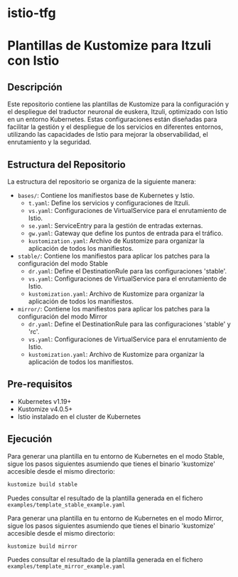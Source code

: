 # istio-tfg

# Plantillas de Kustomize para Itzuli con Istio

## Descripción
Este repositorio contiene las plantillas de Kustomize para la configuración y el despliegue del traductor neuronal de euskera, Itzuli, optimizado con Istio en un entorno Kubernetes. Estas configuraciones están diseñadas para facilitar la gestión y el despliegue de los servicios en diferentes entornos, utilizando las capacidades de Istio para mejorar la observabilidad, el enrutamiento y la seguridad.

## Estructura del Repositorio
La estructura del repositorio se organiza de la siguiente manera:
- `bases/`: Contiene los manifiestos base de Kubernetes y Istio.
  - `t.yaml`: Define los servicios y configuraciones de Itzuli.
  - `vs.yaml`: Configuraciones de VirtualService para el enrutamiento de Istio.
  - `se.yaml`: ServiceEntry para la gestión de entradas externas.
  - `gw.yaml`: Gateway que define los puntos de entrada para el tráfico.
  - `kustomization.yaml`: Archivo de Kustomize para organizar la aplicación de todos los manifiestos.
- `stable/`: Contiene los manifiestos para aplicar los patches para la configuración del modo Stable
  - `dr.yaml`: Define el DestinationRule para las configuraciones 'stable'.
  - `vs.yaml`: Configuraciones de VirtualService para el enrutamiento de Istio.
  - `kustomization.yaml`: Archivo de Kustomize para organizar la aplicación de todos los manifiestos.
- `mirror/`: Contiene los manifiestos para aplicar los patches para la configuración del modo Mirror
  - `dr.yaml`: Define el DestinationRule para las configuraciones 'stable' y 'rc'.
  - `vs.yaml`: Configuraciones de VirtualService para el enrutamiento de Istio.
  - `kustomization.yaml`: Archivo de Kustomize para organizar la aplicación de todos los manifiestos.

## Pre-requisitos
- Kubernetes v1.19+
- Kustomize v4.0.5+
- Istio instalado en el cluster de Kubernetes

## Ejecución
Para generar una plantilla en tu entorno de Kubernetes en el modo Stable, sigue los pasos siguientes asumiendo que tienes el binario 'kustomize' accesible desde el mismo directorio:
```bash
kustomize build stable
```
Puedes consultar el resultado de la plantilla generada en el fichero `examples/template_stable_example.yaml`

Para generar una plantilla en tu entorno de Kubernetes en el modo Mirror, sigue los pasos siguientes asumiendo que tienes el binario 'kustomize' accesible desde el mismo directorio:
```bash
kustomize build mirror
```
Puedes consultar el resultado de la plantilla generada en el fichero `examples/template_mirror_example.yaml`

